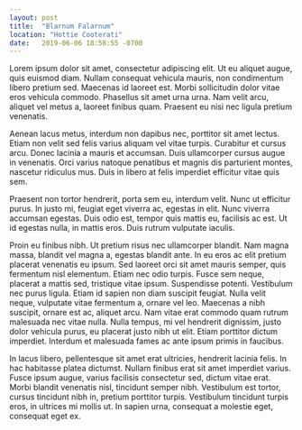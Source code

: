 ```yaml
---
layout: post
title:  "Blarnum Falarnum"
location: "Hottie Cooterati"
date:   2019-06-06 18:58:55 -0700
---
```

Lorem ipsum dolor sit amet, consectetur adipiscing elit. Ut eu aliquet augue, quis euismod diam. Nullam consequat vehicula mauris, non condimentum libero pretium sed. Maecenas id laoreet est. Morbi sollicitudin dolor vitae eros vehicula commodo. Phasellus sit amet urna urna. Nam velit arcu, aliquet vel metus a, laoreet finibus quam. Praesent eu nisi nec ligula pretium venenatis.

Aenean lacus metus, interdum non dapibus nec, porttitor sit amet lectus. Etiam non velit sed felis varius aliquam vel vitae turpis. Curabitur et cursus arcu. Donec lacinia a mauris et accumsan. Duis ullamcorper cursus augue in venenatis. Orci varius natoque penatibus et magnis dis parturient montes, nascetur ridiculus mus. Duis in libero at felis imperdiet efficitur vitae quis sem.

Praesent non tortor hendrerit, porta sem eu, interdum velit. Nunc ut efficitur purus. In justo mi, feugiat eget viverra ac, egestas in elit. Nunc viverra accumsan egestas. Duis odio est, tempor quis mattis eu, facilisis ac est. Ut id egestas nulla, in mattis eros. Duis rutrum vulputate iaculis.

Proin eu finibus nibh. Ut pretium risus nec ullamcorper blandit. Nam magna massa, blandit vel magna a, egestas blandit ante. In eu eros ac elit pretium placerat venenatis eu ipsum. Sed laoreet orci sit amet mauris semper, quis fermentum nisl elementum. Etiam nec odio turpis. Fusce sem neque, placerat a mattis sed, tristique vitae ipsum. Suspendisse potenti. Vestibulum nec purus ligula. Etiam id sapien non diam suscipit feugiat. Nulla velit neque, vulputate vitae fermentum a, ornare vel leo. Maecenas a nibh suscipit, ornare est ac, aliquet arcu. Nam vitae erat commodo quam rutrum malesuada nec vitae nulla. Nulla tempus, mi vel hendrerit dignissim, justo dolor vehicula purus, eu placerat justo nibh ut elit. Etiam porttitor dictum imperdiet. Interdum et malesuada fames ac ante ipsum primis in faucibus.

In lacus libero, pellentesque sit amet erat ultricies, hendrerit lacinia felis. In hac habitasse platea dictumst. Nullam finibus erat sit amet imperdiet varius. Fusce ipsum augue, varius facilisis consectetur sed, dictum vitae erat. Morbi blandit venenatis nisl, tincidunt semper nibh. Vestibulum est tortor, cursus tincidunt nibh in, pretium porttitor turpis. Vestibulum tincidunt turpis eros, in ultrices mi mollis ut. In sapien urna, consequat a molestie eget, consequat eget ex.
